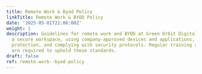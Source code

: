 ```yaml
---
title: Remote Work & Byod Policy
linkTitle: Remote Work & BYOD Policy
date: '2025-05-01T21:06:00Z'
weight: 1
description: Guidelines for remote work and BYOD at Green Orbit Digital include maintaining
  a secure workspace, using company-approved devices and applications, ensuring data
  protection, and complying with security protocols. Regular training and monitoring
  are required to uphold these standards.
draft: false
ref: remote-work--byod-policy
---
```


